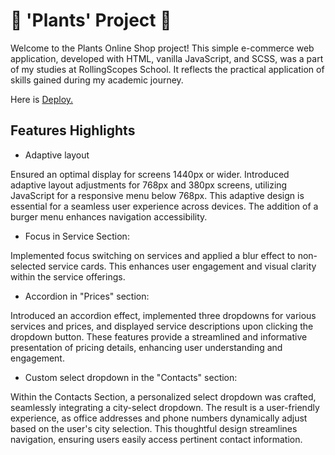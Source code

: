 # 🌿 'Plants' Project 🌿

Welcome to the Plants Online Shop project! This simple e-commerce web application, developed with HTML, vanilla JavaScript, and SCSS, was a part of my studies at RollingScopes School. It reflects the practical application of skills gained during my academic journey.

Here is [Deploy.](https://iradzh.github.io/plants/)

## Features Highlights

- Adaptive layout

Ensured an optimal display for screens 1440px or wider. Introduced adaptive layout adjustments for 768px and 380px screens, utilizing JavaScript for a responsive menu below 768px. This adaptive design is essential for a seamless user experience across devices. The addition of a burger menu enhances navigation accessibility.

- Focus in Service Section:

Implemented focus switching on services and applied a blur effect to non-selected service cards. This enhances user engagement and visual clarity within the service offerings.

- Accordion in "Prices" section:

Introduced an accordion effect, implemented three dropdowns for various services and prices, and displayed service descriptions upon clicking the dropdown button. These features provide a streamlined and informative presentation of pricing details, enhancing user understanding and engagement.

- Custom select dropdown in the "Contacts" section:

Within the Contacts Section, a personalized select dropdown was crafted, seamlessly integrating a city-select dropdown. The result is a user-friendly experience, as office addresses and phone numbers dynamically adjust based on the user's city selection. This thoughtful design streamlines navigation, ensuring users easily access pertinent contact information.

 
